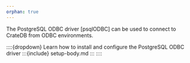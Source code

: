 ```yaml
---
orphan: true
---
```


The PostgreSQL ODBC driver [psqlODBC]
can be used to connect to CrateDB from ODBC environments.

::::{dropdown} Learn how to install and configure the PostgreSQL ODBC driver
:::{include} setup-body.md
:::
::::
